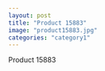 ```yaml
---
layout: post
title: "Product 15883"
image: "product15883.jpg"
categories: "category1"
---
```

Product 15883
